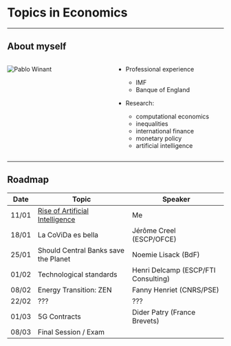 # Topics in Economics

---

## About myself


<style>
.container{
    display: flex;
}
.col{
    flex: 1;
}
</style>

<div class="container">

<div class="col">

![Pablo Winant](0_girafes.jpg)<!-- .element height="100%" width="100%" -->

</div>

<div class="col">

- Professional experience
  - IMF
  - Banque of England

- Research:
  - computational economics
  - inequalities
  - international finance
  - monetary policy
  - artificial intelligence

</div>

</div>


----

## Roadmap

| Date  | Topic                                              | Speaker                             |
| ----- | -------------------------------------------------- | ----------------------------------- |
| 11/01 | [Rise of Artificial Intelligence](rise_of_ai.html) | Me                                  |
| 18/01 | La CoViDa es bella                                 | Jérôme Creel (ESCP/OFCE)            |
| 25/01 | Should Central Banks save the Planet               | Noemie Lisack (BdF)                 |
| 01/02 | Technological standards                            | Henri Delcamp (ESCP/FTI Consulting) |
| 08/02 | Energy Transition: ZEN                             | Fanny Henriet (CNRS/PSE)            |
| 22/02 | ???                                                | ???                                 |
| 01/03 | 5G Contracts                                       | Dider Patry (France Brevets)        |
| 08/03 | Final Session / Exam                               |                                     |
